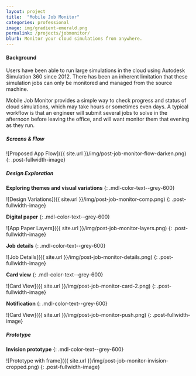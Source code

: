 ```yaml
---
layout: project
title:  "Mobile Job Monitor"
categories: professional
image: img/gradient-emerald.png
permalink: /projects/jobmonitor/
blurb: Monitor your cloud simulations from anywhere.
---
```

#### Background

Users have been able to run large simulations in the cloud using Autodesk Simulation 360 since 2012. There has been an inherent limitation that these simulation jobs can only be monitored and managed from the source machine. 

Mobile Job Monitor provides a simple way to check progress and status of cloud simulations, which may take hours or sometimes even days. A typical workflow is that an engineer will submit several jobs to solve in the afternoon before leaving the office, and will want monitor them that evening as they run. 

##### Screens & Flow

![Proposed App Flow]({{ site.url }}/img/post-job-monitor-flow-darken.png)
{: .post-fullwidth-image}

##### Design Exploration

**Exploring themes and visual variations**
{: .mdl-color-text--grey-600}

![Design Variations]({{ site.url }}/img/post-job-monitor-comp.png)
{: .post-fullwidth-image}

**Digital paper**
{: .mdl-color-text--grey-600}

![App Paper Layers]({{ site.url }}/img/post-job-monitor-layers.png)
{: .post-fullwidth-image}

**Job details**
{: .mdl-color-text--grey-600}

![Job Details]({{ site.url }}/img/post-job-monitor-details.png)
{: .post-fullwidth-image}

**Card view**
{: .mdl-color-text--grey-600}

![Card View]({{ site.url }}/img/post-job-monitor-card-2.png)
{: .post-fullwidth-image}

**Notification**
{: .mdl-color-text--grey-600}

![Card View]({{ site.url }}/img/post-job-monitor-push.png)
{: .post-fullwidth-image}

##### Prototype

**Invision prototype**
{: .mdl-color-text--grey-600}

![Prototype with frame]({{ site.url }}/img/post-job-monitor-invision-cropped.png)
{: .post-fullwidth-image}

